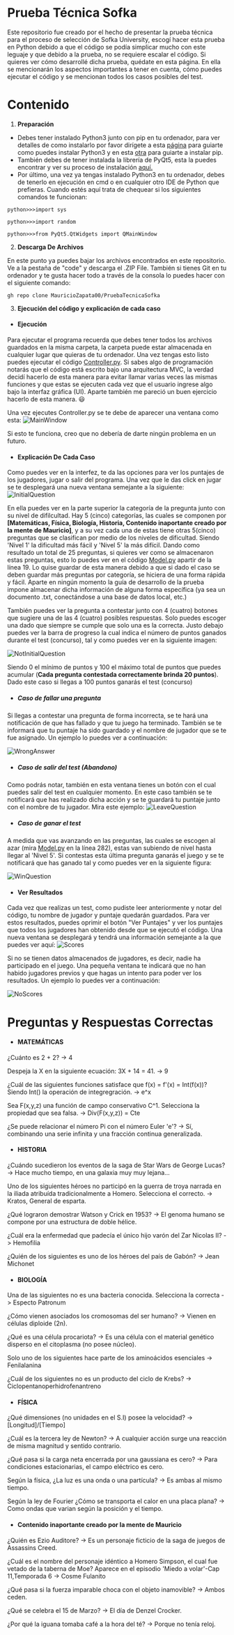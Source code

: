 # Prueba Técnica Sofka
Este repositorio fue creado por el hecho de presentar la prueba técnica para el proceso de selección de Sofka University, escogí hacer esta prueba en Python debido a que el código se podía simplicar mucho con este leguaje y que debido a la prueba, no se requiere escalar el código. Si quieres ver cómo desarrollé dicha prueba, quédate en esta página. En ella se mencionarán los aspectos importantes a tener en cuenta, cómo puedes ejecutar el código y se mencionan todos los casos posibles del test.

# Contenido

1. **Preparación**
  * Debes tener instalado Python3 junto con pip en tu ordenador, para ver detalles de como instalarlo por favor dirígete a esta [página](https://realpython.com/installing-python/) para guiarte como puedes instalar Python3 y en esta [otra](https://pip.pypa.io/en/stable/installation/) para guiarte a instalar pip.
  * También debes de tener instalada la librería de PyQt5, esta la puedes encontrar y ver su proceso de instalación [aquí.](https://pypi.org/project/PyQt5/)
  * Por último, una vez ya tengas instalado Python3 en tu ordenador, debes de tenerlo en ejecución en cmd o en cualquier otro IDE de Python que prefieras. Cuando estés aquí trata de chequear si los siguientes comandos te funcionan:
````
python>>>import sys
````

````
python>>>import random
````

````
python>>>from PyQt5.QtWidgets import QMainWindow
````
2. **Descarga De Archivos**

En este punto ya puedes bajar los archivos encontrados en este repositorio. Ve a la pestaña de "code" y descarga el .ZIP File. También si tienes Git en tu ordenador y te gusta hacer todo a través de la consola lo puedes hacer con el siguiente comando:
````
gh repo clone MauricioZapata00/PruebaTecnicaSofka
````

3. **Ejecución del código y explicación de cada caso**
  * #### Ejecución
  Para ejecutar el programa recuerda que debes tener todos los archivos guardados en la misma carpeta, la carpeta puede estar almacenada en cualquier lugar que quieras de tu ordenador. Una vez tengas esto listo puedes ejecutar el código [Controller.py](https://github.com/MauricioZapata00/PruebaTecnicaSofka/blob/main/Controller.py). Si sabes algo de programación notarás que el código está escrito bajo una arquitectura MVC, la verdad decidí hacerlo de esta manera para evitar llamar varias veces las mismas funciones y que estas se ejecuten cada vez que el usuario ingrese algo bajo la interfaz gráfica (UI). Aparte también me pareció un buen ejercicio hacerlo de esta manera. 😃
  
  Una vez ejecutes Controller.py se te debe de aparecer una ventana como esta:
  ![MainWindow](https://github.com/MauricioZapata00/PruebaTecnicaSofka/blob/main/Figures/Figure_1.JPG)
  
  Si esto te funciona, creo que no debería de darte ningún problema en un futuro.
  
  * #### Explicación De Cada Caso
  Como puedes ver en la interfez, te da las opciones para ver los puntajes de los jugadores, jugar o salir del programa. Una vez que le das click en jugar se te desplegará una nueva ventana semejante a la siguiente:
  ![InitialQuestion](https://github.com/MauricioZapata00/PruebaTecnicaSofka/blob/main/Figures/Figure_2.JPG)
  
  En ella puedes ver en la parte superior la categoría de la pregunta junto con su nivel de difilcultad. Hay 5  (cinco) categorías, las cuales se componen por **[Matemáticas, Física, Biología, Historia, Contenido inaportante creado por la mente de Mauricio]**, y a su vez cada una de estas tiene otras 5(cinco) preguntas que se clasifican por medio de los niveles de dificultad. Siendo 'Nivel 1' la dificultad más fácil y 'Nivel 5' la más difícil. Dando como resultado un total de 25 preguntas, si quieres ver como se almacenaron estas preguntas, esto lo puedes ver en el código [Model.py](https://github.com/MauricioZapata00/PruebaTecnicaSofka/blob/main/Model.py) apartir de la línea 19. Lo quise guardar de esta manera debido a que si dado el caso se deben guardar más preguntas por categoría, se hiciera de una forma rápida y fácil. Aparte en ningún momento la guía de desarrollo de la prueba impone almacenar dicha información de alguna forma específica (ya sea un documento .txt, conectándose a una base de datos local, etc.)
  
  También puedes ver la pregunta a contestar junto con 4 (cuatro) botones que sugiere una de las 4 (cuatro) posibles respuestas. Solo puedes escoger una dado que siempre se cumple que solo una es la correcta. Justo debajo puedes ver la barra de progreso la cual indica el número de puntos ganados durante el test (concurso), tal y como puedes ver en la siguiente imagen:
  
  ![NotInitialQuestion](https://github.com/MauricioZapata00/PruebaTecnicaSofka/blob/main/Figures/Figure_3.JPG)
  
  Siendo 0 el mínimo de puntos y 100 el máximo total de puntos que puedes acumular (**Cada pregunta contestada correctamente brinda 20 puntos**). Dado este caso si llegas a 100 puntos ganarás el test (concurso)
  *  ##### Caso de fallar una pregunta
  Si llegas a contestar una pregunta de forma incorrecta, se te hará una notificación de que has fallado y que tu juego ha terminado. También se te informará que tu puntaje ha sido guardado y el nombre de jugador que se te fue asignado. Un ejemplo lo puedes ver a continuación:
  
  ![WrongAnswer](https://github.com/MauricioZapata00/PruebaTecnicaSofka/blob/main/Figures/Figure_4.JPG)
  
  *  ##### Caso de salir del test (Abandono)
  Como podrás notar, también en esta ventana tienes un botón con el cual puedes salir del test en cualquier momento. En este caso también se te notificará que has realizado dicha acción y se te guardará tu puntaje junto con el nombre de tu jugador. Mira este ejemplo:
  ![LeaveQuestion](https://github.com/MauricioZapata00/PruebaTecnicaSofka/blob/main/Figures/Figure_5.JPG)
  
  *  ##### Caso de ganar el test
  A medida que vas avanzando en las preguntas, las cuales se escogen al azar (mira [Model.py](https://github.com/MauricioZapata00/PruebaTecnicaSofka/blob/main/Model.py) en la línea 282), estas van subiendo de nivel hasta llegar al 'Nivel 5'. Si contestas esta última pregunta ganarás el juego y se te notificará que has ganado tal y como puedes ver en la siguiente figura:
  
  ![WinQuestion](https://github.com/MauricioZapata00/PruebaTecnicaSofka/blob/main/Figures/Figure_6.JPG)
  
  *  #### Ver Resultados
  Cada vez que realizas un test, como pudiste leer anteriormente y notar del código, tu nombre de jugador y puntaje quedarán guardados. Para ver estos resultados, puedes oprimir el botón "Ver Puntajes" y ver los puntajes que todos los jugadores han obtenido desde que se ejecutó el código. Una nueva ventana se desplegará y tendrá una información semejante a la que puedes ver aquí:
  ![Scores](https://github.com/MauricioZapata00/PruebaTecnicaSofka/blob/main/Figures/Figure_7.JPG)
  
  Si no se tienen datos almacenados de jugadores, es decir, nadie ha participado en el juego. Una pequeña ventana te indicará que no han habido jugadores previos y que hagas un intento para poder ver los resultados. Un ejemplo lo puedes ver a continuación:
  
  ![NoScores](https://github.com/MauricioZapata00/PruebaTecnicaSofka/blob/main/Figures/Figure_8.JPG)

# Preguntas y Respuestas Correctas
*  #### MATEMÁTICAS

¿Cuánto es 2 + 2? -> 4

Despeja la X en la siguiente ecuación: 3X + 14 = 41. -> 9

¿Cuál de las siguientes funciones satisface que f(x) = f'(x) = Int(f(x))? Siendo Int() la operación de integregración. -> e^x

Sea F(x,y,z) una función de campo conservativo C^1. Selecciona la propiedad que sea falsa. -> Div(F(x,y,z)) = Cte

¿Se puede relacionar el número Pi con el número Euler 'e'? -> Sí, combinando una serie infinita y una fracción continua generalizada.


*  #### HISTORIA

¿Cuándo sucedieron los eventos de la saga de Star Wars de George Lucas? -> Hace mucho tiempo, en una galaxia muy muy lejana...

Uno de los siguientes héroes no participó en la guerra de troya narrada en la iliada atribuída tradicionalmente a Homero. Selecciona el correcto. -> Kratos, General de esparta.

¿Qué lograron demostrar Watson y Crick en 1953? -> El genoma humano se compone por una estructura de doble hélice.

¿Cuál era la enfermedad que padecía el único hijo varón del Zar Nicolas II? -> Hemofilia

¿Quién de los siguientes es uno de los héroes del país de Gabón? -> Jean Michonet


*  #### BIOLOGÍA

Una de las siguientes no es una bacteria conocida. Selecciona la correcta -> Especto Patronum

¿Cómo vienen asociados los cromosomas del ser humano? -> Vienen en células diploide (2n).

¿Qué es una célula procariota? -> Es una célula con el material genético disperso en el citoplasma (no posee núcleo).

Solo uno de los siguientes hace parte de los aminoácidos esenciales -> Fenilalanina

¿Cuál de los siguientes no es un producto del ciclo de Krebs? -> Ciclopentanoperhidrofenantreno


*  #### FÍSICA

¿Qué dimensiones (no unidades en el S.I) posee la velocidad? -> [Longitud]/[Tiempo]

¿Cuál es la tercera ley de Newton? -> A cualquier acción surge una reacción de misma magnitud y sentido contrario.

¿Qué pasa si la carga neta encerrada por una gaussiana es cero? -> Para condiciones estacionarias, el campo eléctrico es cero.

Según la física, ¿La luz es una onda o una partícula? -> Es ambas al mismo tiempo.

Según la ley de Fourier ¿Cómo se transporta el calor en una placa plana? -> Como ondas que varian según la posición y el tiempo.


* #### Contenido inaportante creado por la mente de Mauricio

¿Quién es Ezio Auditore? -> Es un personaje ficticio de la saga de juegos de Assassins Creed.

¿Cuál es el nombre del personaje idéntico a Homero Simpson, el cual fue vetado de la taberna de Moe? Aparece en el episodio 'Miedo a volar'-Cap 11,Temporada 6 -> Cosme Fulanito

¿Qué pasa si la fuerza imparable choca con el objeto inamovible? -> Ambos ceden.

¿Qué se celebra el 15 de Marzo? -> El día de Denzel Crocker.

¿Por qué la iguana tomaba café a la hora del té? -> Porque no tenía reloj.

